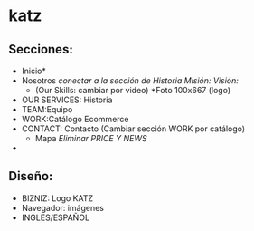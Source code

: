 # katz

## Secciones:
  * Inicio*
  * Nosotros *conectar a la sección de Historia*
    *Misión:*
    *Visión:*
    * (Our Skills: cambiar por video)
    *Foto 100x667 (logo)
  * OUR SERVICES: Historia
  * TEAM:Equipo
  * WORK:Catálogo Ecommerce
  * CONTACT: Contacto (Cambiar sección WORK por catálogo)
    * Mapa
  *Eliminar PRICE Y NEWS*
  *
## Diseño:
* BIZNIZ: Logo KATZ
* Navegador: imágenes
* INGLES/ESPAÑOL
